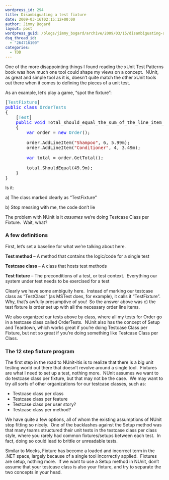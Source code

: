 ```yaml
---
wordpress_id: 294
title: Disambiguating a test fixture
date: 2009-03-16T02:15:12+00:00
author: Jimmy Bogard
layout: post
wordpress_guid: /blogs/jimmy_bogard/archive/2009/03/15/disambiguating-a-test-fixture.aspx
dsq_thread_id:
  - "264716100"
categories:
  - TDD
---
```

One of the more disappointing things I found reading the xUnit Test Patterns book was how much one tool could shape my views on a concept.&#160; NUnit, as great and simple tool as it is, doesn’t quite match the other xUnit tools out there when it comes to defining the pieces of a unit test.

As an example, let’s play a game, “spot the fixture”:

<pre>[<span style="color: #2b91af">TestFixture</span>]
<span style="color: blue">public class </span><span style="color: #2b91af">OrderTests
</span>{
    [<span style="color: #2b91af">Test</span>]
    <span style="color: blue">public void </span>Total_should_equal_the_sum_of_the_line_item_totals()
    {
        <span style="color: blue">var </span>order = <span style="color: blue">new </span><span style="color: #2b91af">Order</span>();

        order.AddLineItem(<span style="color: #a31515">"Shampoo"</span>, 6, 5.99m);
        order.AddLineItem(<span style="color: #a31515">"Conditioner"</span>, 4, 3.49m);

        <span style="color: blue">var </span>total = order.GetTotal();

        total.ShouldEqual(49.9m);
    }
}</pre>

[](http://11011.net/software/vspaste)

Is it:

a) The class marked clearly as “TestFixture”
    
  
b) Stop messing with me, the code don’t lie

The problem with NUnit is it _assumes_ we’re doing Testcase Class per Fixture.&#160; Wait, what?

### A few definitions

First, let’s set a baseline for what we’re talking about here.

**Test method** – A method that contains the logic/code for a single test

**Testcase class** – A class that hosts test methods

**Test fixture** – The preconditions of a test, or test context.&#160; Everything our system under test needs to be exercised for a test

Clearly we have some ambiguity here.&#160; Instead of marking our testcase class as “TestClass” (as MSTest does, for example), it calls it “TestFixture”.&#160; Why, that’s awfully presumptive of you!&#160; So the answer above was c) the test fixture is order set up with all the necessary order line items.

We also organized our tests above by class, where all my tests for Order go in a testcase class called OrderTests.&#160; NUnit also has the concept of Setup and Teardown, which works great if you’re doing Testcase Class per Fixture, but not so great if you’re doing something like Testcase Class per Class.

### The 12 step fixture program

The first step in the road to NUnit-itis is to realize that there is a big unit testing world out there that doesn’t revolve around a single tool.&#160; Fixtures are what I need to set up a test, nothing more.&#160; NUnit assumes we want to do testcase class per fixture, but that may not be the case.&#160; We may want to try all sorts of other organizations for our testcase classes, such as:

  * Testcase class per class
  * Testcase class per feature
  * Testcase class per user story?
  * Testcase class per method?

We have quite a few options, all of whom the existing assumptions of NUnit stop fitting so nicely.&#160; One of the backlashes against the Setup method was that many teams structured their unit tests in the testcase class per class style, where you rarely had common fixtures/setups between each test.&#160; In fact, doing so could lead to brittle or unreadable tests.

Similar to Mocks, Fixture has become a loaded and incorrect term in the .NET space, largely because of a single tool incorrectly applied.&#160; Fixtures are setup, nothing more.&#160; If we want to use a Setup method in NUnit, don’t assume that your testcase class is also your fixture, and try to separate the two concepts in your head.